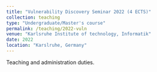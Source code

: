 ```yaml
---
title: "Vulnerability Discovery Seminar 2022 (4 ECTS)"
collection: teaching
type: "Undergraduate/Master's course"
permalink: /teaching/2022-vuln
venue: "Karlsruhe Institute of technology, Informatik"
date: 2022
location: "Karslruhe, Germany"
---
```


Teaching and administration duties.
